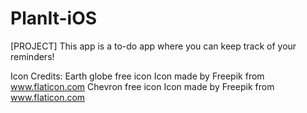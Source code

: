 # PlanIt-iOS
[PROJECT] This app is a to-do app where you can keep track of your reminders!

Icon Credits:
Earth globe free icon
  Icon made by Freepik from www.flaticon.com
Chevron free icon
  Icon made by Freepik from www.flaticon.com

